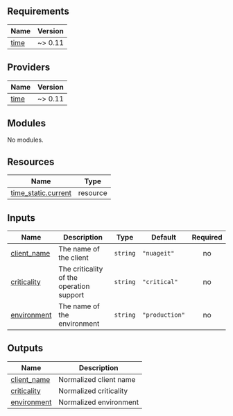## Requirements

| Name | Version |
|------|---------|
| <a name="requirement_time"></a> [time](#requirement\_time) | ~> 0.11 |

## Providers

| Name | Version |
|------|---------|
| <a name="provider_time"></a> [time](#provider\_time) | ~> 0.11 |

## Modules

No modules.

## Resources

| Name | Type |
|------|------|
| [time_static.current](https://registry.terraform.io/providers/hashicorp/time/latest/docs/resources/static) | resource |

## Inputs

| Name | Description | Type | Default | Required |
|------|-------------|------|---------|:--------:|
| <a name="input_client_name"></a> [client\_name](#input\_client\_name) | The name of the client | `string` | `"nuageit"` | no |
| <a name="input_criticality"></a> [criticality](#input\_criticality) | The criticality of the operation support | `string` | `"critical"` | no |
| <a name="input_environment"></a> [environment](#input\_environment) | The name of the environment | `string` | `"production"` | no |

## Outputs

| Name | Description |
|------|-------------|
| <a name="output_client_name"></a> [client\_name](#output\_client\_name) | Normalized client name |
| <a name="output_criticality"></a> [criticality](#output\_criticality) | Normalized criticality |
| <a name="output_environment"></a> [environment](#output\_environment) | Normalized environment |
